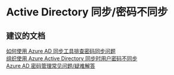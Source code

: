 <properties
    pageTitle="Active Directory 同步/密码不同步"
    description="Active Directory 同步/密码不同步"
    service="microsoft.activedirectory"
    resource="activedirectory"
    authors="aashu"
    displayOrder=""
    selfHelpType="generic"
    supportTopicIds="32142240"
    resourceTags=""
    productPesIds="14785"
    cloudEnvironments="public"
/>


# Active Directory 同步/密码不同步


## **建议的文档**
[如何使用 Azure AD 同步工具排查密码同步问题](http://support.microsoft.com/kb/2855271)<br>
[组织使用 Azure Active Directory 同步时用户密码不同步](http://support.microsoft.com/kb/2915221)<br>
[Azure AD 密码管理常见问题/疑难解答](https://msdn.microsoft.com/library/azure/dn683878.aspx)



<!--HONumber=Jul16_HO4-->


